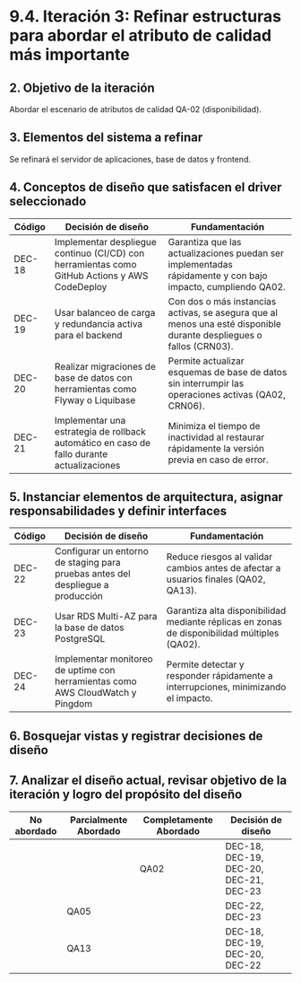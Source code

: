 # 9.4. Iteración 3: Refinar estructuras para abordar el atributo de calidad más importante

## 2. Objetivo de la iteración
Abordar el escenario de atributos de calidad QA-02 (disponibilidad).

## 3. Elementos del sistema a refinar
Se refinará el servidor de aplicaciones, base de datos y frontend.

## 4. Conceptos de diseño que satisfacen el driver seleccionado
|Código|	Decisión de diseño|	Fundamentación
| --- | --- | --- |
|DEC-18	|Implementar despliegue continuo (CI/CD) con herramientas como GitHub Actions y AWS CodeDeploy	|Garantiza que las actualizaciones puedan ser implementadas rápidamente y con bajo impacto, cumpliendo QA02.
|DEC-19	|Usar balanceo de carga y redundancia activa para el backend	|Con dos o más instancias activas, se asegura que al menos una esté disponible durante despliegues o fallos (CRN03).
|DEC-20	|Realizar migraciones de base de datos con herramientas como Flyway o Liquibase	|Permite actualizar esquemas de base de datos sin interrumpir las operaciones activas (QA02, CRN06).
|DEC-21	|Implementar una estrategia de rollback automático en caso de fallo durante actualizaciones	|Minimiza el tiempo de inactividad al restaurar rápidamente la versión previa en caso de error.

## 5. Instanciar elementos de arquitectura, asignar responsabilidades y definir interfaces

|Código|	Decisión de diseño|	Fundamentación
| --- | --- | --- |
|DEC-22	|Configurar un entorno de staging para pruebas antes del despliegue a producción	|Reduce riesgos al validar cambios antes de afectar a usuarios finales (QA02, QA13).
|DEC-23	|Usar RDS Multi-AZ para la base de datos PostgreSQL	|Garantiza alta disponibilidad mediante réplicas en zonas de disponibilidad múltiples (QA02).
|DEC-24	|Implementar monitoreo de uptime con herramientas como AWS CloudWatch y Pingdom	|Permite detectar y responder rápidamente a interrupciones, minimizando el impacto.

## 6. Bosquejar vistas y registrar decisiones de diseño

## 7. Analizar el diseño actual, revisar objetivo de la iteración y logro del propósito del diseño
|No abordado	|Parcialmente Abordado|	Completamente Abordado	|Decisión de diseño
| --- | --- | --- |--- |
|||QA02	|DEC-18, DEC-19, DEC-20, DEC-21, DEC-23
||QA05||		DEC-22, DEC-23
||QA13	||	DEC-18, DEC-19, DEC-20, DEC-22